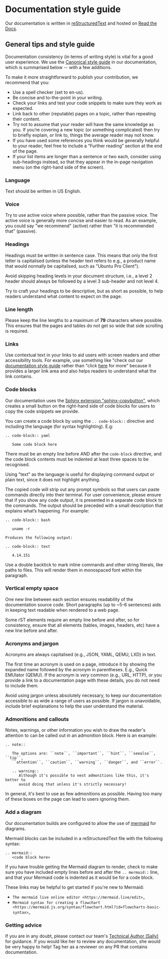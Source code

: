 # Documentation style guide

Our documentation is written in
[reStructuredText](https://www.sphinx-doc.org/en/master/usage/restructuredtext/basics.html)
and hosted on [Read the Docs](https://readthedocs.com/).

## General tips and style guide

Documentation consistency (in terms of writing style) is vital for a good user
experience. We use the [Canonical style guide](https://docs.ubuntu.com/styleguide/en)
in our documentation, which is summarised below -- with a few additions.

To make it more straightforward to publish your contribution, we recommend that
you:

* Use a spell checker (set to en-us).
* Be concise and to-the-point in your writing.
* Check your links and test your code snippets to make sure they work as
  expected.
* Link back to other (reputable) pages on a topic, rather than repeating their
  content.
* Try not to assume that your reader will have the same knowledge as you. If
  you’re covering a new topic (or something complicated) then try to briefly
  explain, or link to, things the average reader may not know.
* If you have used some references you think would be generally helpful to your
  reader, feel free to include a “Further reading” section at the end of the
  page.
* If your list items are longer than a sentence or two each, consider using
  sub-headings instead, so that they appear in the in-page navigation menu (on
  the right-hand side of the screen).

### Language

Text should be written in US English. 

### Voice

Try to use active voice where possible, rather than the passive voice. The
active voice is generally more concise and easier to read. As an example, you
could say "we recommend" (active) rather than "it is recommended that"
(passive). 

### Headings

Headings must be written in sentence case. This means that only the first
letter is capitalised (unless the header text refers to e.g., a product name
that would normally be capitalised, such as "Ubuntu Pro Client").

Avoid skipping heading levels in your document structure, i.e., a level 2
header should always be followed by a level 3 sub-header and not level 4.

Try to craft your headings to be descriptive, but as short as possible, to help
readers understand what content to expect on the page.

### Line length

Please keep the line lengths to a maximum of **79** characters where possible.
This ensures that the pages and tables do not get so wide that side scrolling
is required.

### Links

Use contextual text in your links to aid users with screen readers and other
accessibility tools. For example, use something like "check out our
[documentation style guide](#links) rather than "click [here](#links) for more"
because it provides a larger link area and also helps readers to understand
what the link contains.

### Code blocks

Our documentation uses the
[Sphinx extension "sphinx-copybutton"](https://sphinx-copybutton.readthedocs.io/en/latest/),
which creates a small button on the right-hand side of code blocks for users to
copy the code snippets we provide.

You can create a code block by using the ``.. code-block::`` directive and
including the language (for syntax highlighting). E.g:

```
.. code-block:: yaml

   Some code block here
```

There must be an empty line before AND after the `code-block` directive, and
the code block contents must be indented at least three spaces to be
recognised.

Using "text" as the language is useful for displaying command output or plain
text, since it does not highlight anything.

The copied code will strip out any prompt symbols so that users can
paste commands directly into their terminal. For user convenience, please
ensure that if you show any code output, it is presented in a separate code
block to the commands. The output should be preceded with a small description
that explains what’s happening. For example:

```
.. code-block:: bash

   uname -r

Produces the following output:

.. code-block:: text

   4.14.151
```

Use a double backtick to mark inline commands and other string literals, like
paths to files. This will render them in monospaced font within the paragraph.

### Vertical empty space

One new line between each section ensures readability of the documentation
source code. Short paragraphs (up to ~5-6 sentences) aids in keeping text
readable when rendered to a web page.

Some rST elements require an empty line before and after, so for consistency,
ensure that all elements (tables, images, headers, etc) have a new line before
and after.

### Acronyms and jargon

Acronyms are always capitalised (e.g., JSON, YAML, QEMU, LXD) in text.

The first time an acronym is used on a page, introduce it by showing the
expanded name followed by the acronym in parentheses. E.g., Quick EMUlator
(QEMU). If the acronym is *very* common (e.g., URL, HTTP), or you provide a
link to a documentation page with these details, you do not need to include
them.

Avoid using jargon unless absolutely necessary, to keep our documentation
accessible to as wide a range of users as possible. If jargon is unavoidable,
include brief explanations to help the user understand the material.

### Admonitions and callouts

Notes, warnings, or other information you wish to draw the reader's attention
to can be called out in an admonition block. Here is an example:

```
.. note::

   The options are: ``note``, ``important``, ``hint``, ``seealso``, ``tip``,
   ``attention``, ``caution``, ``warning``, ``danger``, and ``error``.
      
   .. warning::
      Although it's possible to nest admonitions like this, it's better to
      avoid doing that unless it's strictly necessary!
```

In general, it's best to use as few admonitions as possible. Having too many
of these boxes on the page can lead to users ignoring them. 


### Add a diagram

Our documentation builds are configured to allow the use of
[mermaid](https://mermaid.js.org/) for diagrams.

Mermaid blocks can be included in a reStructuredText file with the following
syntax:

```
.. mermaid::
   <code block here>
```

If you have trouble getting the Mermaid diagram to render, check to make sure
you have included empty lines before and after the ``.. mermaid::`` line, and
that your Mermaid code is indented as it would be for a code block. 

These links may be helpful to get started if you're new to Mermaid:

- `The mermaid live online editor <https://mermaid.live/edit>`_
- `Mermaid syntax for creating a flowchart <https://mermaid.js.org/syntax/flowchart.html?id=flowcharts-basic-syntax>`_

### Getting advice

If you are in any doubt, please contact our team's
[Technical Author (Sally)](https://github.com/s-makin) for guidance. If you
would like her to review any documentation, she would be very happy to help!
Tag her as a reviewer on any PR that contains documentation.

